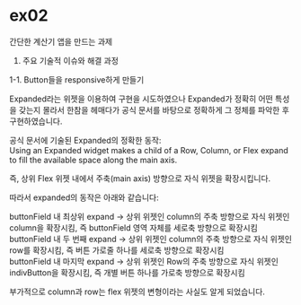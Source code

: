 # ex02  
간단한 계산기 앱을 만드는 과제

1. 주요 기술적 이슈와 해결 과정

1-1. Button들을 responsive하게 만들기  

Expanded라는 위젯을 이용하여 구현을 시도하였으나 Expanded가 정확히 어떤 특성을 갖는지 몰라서 한참을 헤매다가 공식 문서를 바탕으로 정확하게 그 정체를 파악한 후 구현하였습니다.  

공식 문서에 기술된 Expanded의 정확한 동작:  
Using an Expanded widget makes a child of a Row, Column, or Flex expand to fill the available space along the main axis.  

즉, 상위 Flex 위젯 내에서 주축(main axis) 방향으로 자식 위젯을 확장시킵니다.  

따라서 expanded의 동작은 아래와 같습니다:

buttonField 내 최상위 expand -> 상위 위젯인 column의 주축 방향으로 자식 위젯인 column을 확장시킴, 즉 buttonField 영역 자체를 세로축 방향으로 확장시킴    
buttonField 내 두 번째 expand -> 상위 위젯인 column의 주축 방향으로 자식 위젯인 row를 확장시킴, 즉 버튼 가로줄 하나를 세로축 방향으로 확장시킴  
buttonField 내 마지막 expand -> 상위 위젯인 Row의 주축 방향으로 자식 위젯인 indivButton을 확장시킴, 즉 개별 버튼 하나를 가로축 방향으로 확장시킴  

부가적으로 column과 row는 flex 위젯의 변형이라는 사실도 알게 되었습니다.  